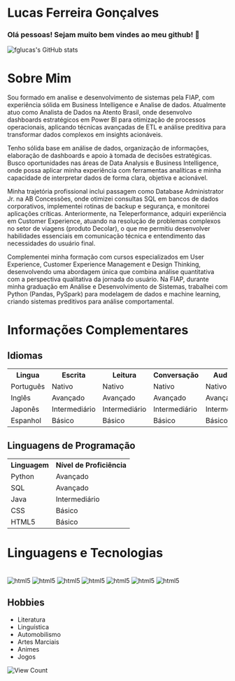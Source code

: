 
# Lucas Ferreira Gonçalves



### Olá pessoas! Sejam muito bem vindes ao meu github! 👋

![fglucas's GitHub stats](https://github-readme-stats-sigma-five.vercel.app/api?username=fglucas&show_icons=true&theme=dark)

# Sobre Mim

<p>
  Sou formado em analise e desenvolvimento de sistemas pela FIAP, com experiência sólida em Business Intelligence e Analise de dados. Atualmente atuo como Analista de Dados na Atento Brasil, onde desenvolvo dashboards estratégicos em Power BI para otimização de processos operacionais, aplicando técnicas avançadas de ETL e análise preditiva para transformar dados complexos em insights acionáveis.

  Tenho sólida base em análise de dados, organização de informações, elaboração de dashboards e apoio à tomada
  de decisões estratégicas. Busco oportunidades nas áreas
  de Data Analysis e Business Intelligence, onde possa aplicar
  minha experiência com ferramentas analíticas e minha
  capacidade de interpretar dados de forma clara, objetiva e
  acionável.

  Minha trajetória profissional inclui passagem como Database Administrator Jr. na AB Concessões, onde otimizei consultas SQL em bancos de dados corporativos, implementei rotinas de backup e segurança, e monitorei aplicações críticas. Anteriormente, na Teleperformance, adquiri experiência em Customer Experience, atuando na resolução de problemas complexos no setor de viagens (produto Decolar), o que me permitiu desenvolver habilidades essenciais em comunicação técnica e entendimento das necessidades do usuário final.

  Complementei minha formação com cursos especializados em User Experience, Customer Experience Management e Design Thinking, desenvolvendo uma abordagem única que combina análise quantitativa com a perspectiva qualitativa da jornada do usuário. Na FIAP, durante minha graduação em Análise e Desenvolvimento de Sistemas, trabalhei com Python (Pandas, PySpark) para modelagem de dados e machine learning, criando sistemas preditivos para análise comportamental.
</p>



# Informações Complementares
<h2>Idiomas</h2>

<table>
  <tr>
    <th>Lingua</th>
    <th>Escrita</th>
    <th>Leitura</th>
    <th>Conversação</th>
    <th>Audição</th>
  </tr>
  <tr>
    <td>Português</td>
    <td>Nativo</td>
    <td>Nativo</td>
    <td>Nativo</td>
    <td>Nativo</td>
  </tr>
  <tr>
    <td>Inglês</td>
    <td>Avançado</td>
    <td>Avançado</td>
    <td>Avançado</td>
    <td>Avançado</td>
  </tr>
  <tr>
    <td>Japonês</td>
    <td>Intermediário</td>
    <td>Intermediário</td>
    <td>Intermediário</td>
    <td>Intermediário</td>
  </tr>
  <tr>
    <td>Espanhol</td>
    <td>Básico</td>
    <td>Básico</td>
    <td>Básico</td>
    <td>Básico</td>
  </tr>
</table>

<h2>Linguagens de Programação</h2>

<table>
  <tr>
    <th>Linguagem</th>
    <th>Nível de Proficiência</th>
  </tr>
  <tr>
    <td>Python</td>
    <td>Avançado</td>
  </tr>
  <tr>
    <td>SQL</td>
    <td>Avançado</td>
  </tr>
  <tr>
    <td>Java</td>
    <td>Intermediário</td>
  </tr>
  <tr>
    <td>CSS</td>
    <td>Básico</td>
  </tr>
  <tr>
    <td>HTML5</td>
    <td>Básico</td>
  </tr>
</table>


# Linguagens e Tecnologias

<div style="display: inline_block"><br/>
  <img align="center" alt="html5" src=https://img.shields.io/badge/Python-14354C?style=for-the-badge&logo=python&logoColor=white>
  <img align="center" alt="html5" src=https://img.shields.io/badge/HTML5-E34F26?style=for-the-badge&logo=html5&logoColor=white>  
  <img align="center" alt="html5" src=https://img.shields.io/badge/MySQL-00000F?style=for-the-badge&logo=mysql&logoColor=white>
  <img align="center" alt="html5" src=https://img.shields.io/badge/Microsoft_Office-D83B01?style=for-the-badge&logo=microsoft-office&logoColor=white>
  <img align="center" alt="html5" src=https://img.shields.io/badge/CSS-239120?&style=for-the-badge&logo=css3&logoColor=white>
  <img align="center" alt="html5" src=https://img.shields.io/badge/Linux-FCC624?style=for-the-badge&logo=linux&logoColor=black>
  <img align="center" alt="html5" src=https://img.shields.io/badge/C-00599C?style=for-the-badge&logo=c&logoColor=white>

</div>


 ## Hobbies
  <ul>
  <li>Literatura</li>
  <li>Linguística</li>
  <li>Automobilismo</li>
  <li>Artes Marciais</li>
  <li>Animes</li>
  <li>Jogos</li>
</ul>

 
 ![View Count](https://komarev.com/ghpvc/?username=fglucas)

<!--
**fglucas/fglucas** is a ✨ _special_ ✨ repository because its `README.md` (this file) appears on your GitHub profile.

Here are some ideas to get you started:

- 🔭 I’m currently working on ...
- 🌱 I’m currently learning ...
- 👯 I’m looking to collaborate on ...
- 🤔 I’m looking for help with ...
- 💬 Ask me about ...
- 📫 How to reach me: ...
- 😄 Pronouns: ...
- ⚡ Fun fact: ...
-->
